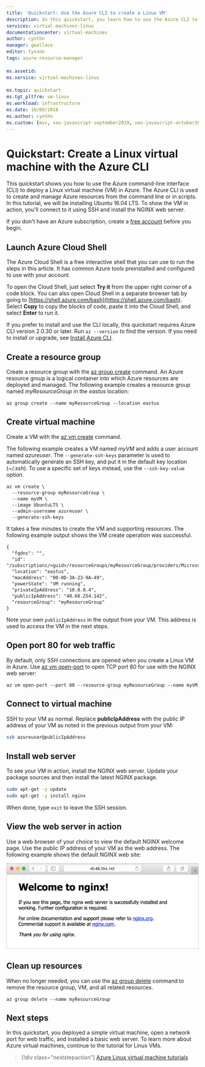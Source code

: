 ```yaml
---
title: 'Quickstart: Use the Azure CLI to create a Linux VM'
description: In this quickstart, you learn how to use the Azure CLI to create a Linux virtual machine
services: virtual-machines-linux
documentationcenter: virtual-machines
author: cynthn
manager: gwallace
editor: tysonn
tags: azure-resource-manager

ms.assetid: 
ms.service: virtual-machines-linux

ms.topic: quickstart
ms.tgt_pltfrm: vm-linux
ms.workload: infrastructure
ms.date: 10/09/2018
ms.author: cynthn
ms.custom: [mvc, seo-javascript-september2019, seo-javascript-october2019, seo-python-october2019]
---
```


# Quickstart: Create a Linux virtual machine with the Azure CLI

This quickstart shows you how to use the Azure command-line interface (CLI) to deploy a Linux virtual machine (VM) in Azure. The Azure CLI is used to create and manage Azure resources from the command line or in scripts. In this tutorial, we will be installing Ubuntu 16.04 LTS. To show the VM in action, you'll connect to it using SSH and install the NGINX web server.

If you don't have an Azure subscription, create a [free account](https://azure.microsoft.com/free/?WT.mc_id=A261C142F) before you begin.

## Launch Azure Cloud Shell

The Azure Cloud Shell is a free interactive shell that you can use to run the steps in this article. It has common Azure tools preinstalled and configured to use with your account. 

To open the Cloud Shell, just select **Try it** from the upper right corner of a code block. You can also open Cloud Shell in a separate browser tab by going to [https://shell.azure.com/bash](https://shell.azure.com/bash). Select **Copy** to copy the blocks of code, paste it into the Cloud Shell, and select **Enter** to run it.

If you prefer to install and use the CLI locally, this quickstart requires Azure CLI version 2.0.30 or later. Run `az --version` to find the version. If you need to install or upgrade, see [Install Azure CLI]( /cli/azure/install-azure-cli).

## Create a resource group

Create a resource group with the [az group create](/cli/azure/group) command. An Azure resource group is a logical container into which Azure resources are deployed and managed. The following example creates a resource group named *myResourceGroup* in the *eastus* location:

```azurecli-interactive
az group create --name myResourceGroup --location eastus
```

## Create virtual machine

Create a VM with the [az vm create](/cli/azure/vm) command.

The following example creates a VM named *myVM* and adds a user account named *azureuser*. The `--generate-ssh-keys` parameter is used to automatically generate an SSH key, and put it in the default key location (*~/.ssh*). To use a specific set of keys instead, use the `--ssh-key-value` option.

```azurecli-interactive
az vm create \
  --resource-group myResourceGroup \
  --name myVM \
  --image UbuntuLTS \
  --admin-username azureuser \
  --generate-ssh-keys
```

It takes a few minutes to create the VM and supporting resources. The following example output shows the VM create operation was successful.

```output
{
  "fqdns": "",
  "id": "/subscriptions/<guid>/resourceGroups/myResourceGroup/providers/Microsoft.Compute/virtualMachines/myVM",
  "location": "eastus",
  "macAddress": "00-0D-3A-23-9A-49",
  "powerState": "VM running",
  "privateIpAddress": "10.0.0.4",
  "publicIpAddress": "40.68.254.142",
  "resourceGroup": "myResourceGroup"
}
```

Note your own `publicIpAddress` in the output from your VM. This address is used to access the VM in the next steps.

## Open port 80 for web traffic

By default, only SSH connections are opened when you create a Linux VM in Azure. Use [az vm open-port](/cli/azure/vm) to open TCP port 80 for use with the NGINX web server:

```azurecli-interactive
az vm open-port --port 80 --resource-group myResourceGroup --name myVM
```

## Connect to virtual machine

SSH to your VM as normal. Replace **publicIpAddress** with the public IP address of your VM as noted in the previous output from your VM:

```bash
ssh azureuser@publicIpAddress
```

## Install web server

To see your VM in action, install the NGINX web server. Update your package sources and then install the latest NGINX package.

```bash
sudo apt-get -y update
sudo apt-get -y install nginx
```

When done, type `exit` to leave the SSH session.

## View the web server in action

Use a web browser of your choice to view the default NGINX welcome page. Use the public IP address of your VM as the web address. The following example shows the default NGINX web site:

![View the NGINX welcome page](./media/quick-create-cli/view-the-nginx-welcome-page.png)

## Clean up resources

When no longer needed, you can use the [az group delete](/cli/azure/group) command to remove the resource group, VM, and all related resources. 

```azurecli-interactive
az group delete --name myResourceGroup
```

## Next steps

In this quickstart, you deployed a simple virtual machine, open a network port for web traffic, and installed a basic web server. To learn more about Azure virtual machines, continue to the tutorial for Linux VMs.


> [!div class="nextstepaction"]
> [Azure Linux virtual machine tutorials](./tutorial-manage-vm.md)
